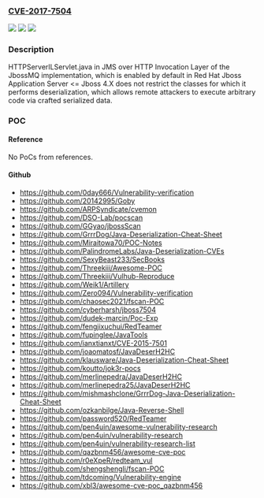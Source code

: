 ### [CVE-2017-7504](https://cve.mitre.org/cgi-bin/cvename.cgi?name=CVE-2017-7504)
![](https://img.shields.io/static/v1?label=Product&message=JBoss&color=blue)
![](https://img.shields.io/static/v1?label=Version&message=n%2Fa&color=blue)
![](https://img.shields.io/static/v1?label=Vulnerability&message=CWE-502&color=brighgreen)

### Description

HTTPServerILServlet.java in JMS over HTTP Invocation Layer of the JbossMQ implementation, which is enabled by default in Red Hat Jboss Application Server <= Jboss 4.X does not restrict the classes for which it performs deserialization, which allows remote attackers to execute arbitrary code via crafted serialized data.

### POC

#### Reference
No PoCs from references.

#### Github
- https://github.com/0day666/Vulnerability-verification
- https://github.com/20142995/Goby
- https://github.com/ARPSyndicate/cvemon
- https://github.com/DSO-Lab/pocscan
- https://github.com/GGyao/jbossScan
- https://github.com/GrrrDog/Java-Deserialization-Cheat-Sheet
- https://github.com/Miraitowa70/POC-Notes
- https://github.com/PalindromeLabs/Java-Deserialization-CVEs
- https://github.com/SexyBeast233/SecBooks
- https://github.com/Threekiii/Awesome-POC
- https://github.com/Threekiii/Vulhub-Reproduce
- https://github.com/Weik1/Artillery
- https://github.com/Zero094/Vulnerability-verification
- https://github.com/chaosec2021/fscan-POC
- https://github.com/cyberharsh/jboss7504
- https://github.com/dudek-marcin/Poc-Exp
- https://github.com/fengjixuchui/RedTeamer
- https://github.com/fupinglee/JavaTools
- https://github.com/ianxtianxt/CVE-2015-7501
- https://github.com/joaomatosf/JavaDeserH2HC
- https://github.com/klausware/Java-Deserialization-Cheat-Sheet
- https://github.com/koutto/jok3r-pocs
- https://github.com/merlinepedra/JavaDeserH2HC
- https://github.com/merlinepedra25/JavaDeserH2HC
- https://github.com/mishmashclone/GrrrDog-Java-Deserialization-Cheat-Sheet
- https://github.com/ozkanbilge/Java-Reverse-Shell
- https://github.com/password520/RedTeamer
- https://github.com/pen4uin/awesome-vulnerability-research
- https://github.com/pen4uin/vulnerability-research
- https://github.com/pen4uin/vulnerability-research-list
- https://github.com/qazbnm456/awesome-cve-poc
- https://github.com/r0eXpeR/redteam_vul
- https://github.com/shengshengli/fscan-POC
- https://github.com/tdcoming/Vulnerability-engine
- https://github.com/xbl3/awesome-cve-poc_qazbnm456

